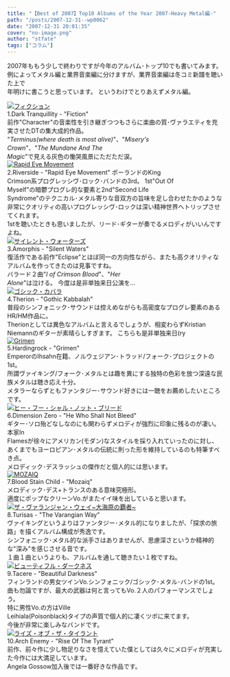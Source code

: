 ```yaml
---
title: "【Best of 2007】Top10 Albums of the Year 2007-Heavy Metal編-"
path: "/posts/2007-12-31--wp0062"
date: "2007-12-31 20:01:35"
cover: "no-image.png"
author: "stfate"
tags: ["コラム"]
---
```


<style type="text/css">
<!--
p {white-space: pre-wrap};
-->
</style>

2007年ももう少しで終わりですが今年のアルバム･トップ10でも書いてみます。
例によってメタル編と業界音楽編に分けますが、業界音楽編は冬コミ新譜を聴いた上で
年明けに書こうと思っています。
というわけでとりあえずメタル編。
<br>

<!--more-->
<a href="http://www.amazon.co.jp/gp/redirect.html%3FASIN=B000NO2C5O%26tag=stfate-22%26lcode=xm2%26cID=2025%26ccmID=165953%26location=/o/ASIN/B000NO2C5O%253FSubscriptionId=0ZZ51W51PSHKTDFA9002" target="_blank"><img src="http://ecx.images-amazon.com/images/I/218K1olRa%2BL.jpg" alt="フィクション"  /></a>
1.Dark Tranquillity - "Fiction"
前作"Character"の音楽性を引き継ぎつつもさらに楽曲の質･ヴァラエティを充実させたDTの集大成的作品。
"<em>Terminus(where death is most alive)</em>"、"<em>Misery's Crown</em>"、"<em>The Mundane And The Magic</em>"で見える灰色の慟哭風景にただただ涙。
<a href="http://www.amazon.co.jp/gp/redirect.html%3FASIN=B000TQAF8C%26tag=stfate-22%26lcode=xm2%26cID=2025%26ccmID=165953%26location=/o/ASIN/B000TQAF8C%253FSubscriptionId=0ZZ51W51PSHKTDFA9002" target="_blank"><img src="http://ecx.images-amazon.com/images/I/21IgmFz-wuL.jpg" alt="Rapid Eye Movement"  /></a>
2.Riverside - "Rapid Eye Movement"
ポーランドのKing Crimson系プログレッシヴ･ロック･バンドの3rd。
1st"Out Of Myself"の暗鬱プログレ的な要素と2nd"Second Life Syndrome"のテクニカル･メタル寄りな音双方の旨味を足し合わせたかのような非常にクオリティの高いプログレッシヴ･ロックは深い精神世界へトリップさせてくれます。
1stを聴いたときも思いましたが、リード･ギターが奏でるメロディがいいんですよね。
<a href="http://www.amazon.co.jp/gp/redirect.html%3FASIN=B000STC9RU%26tag=stfate-22%26lcode=xm2%26cID=2025%26ccmID=165953%26location=/o/ASIN/B000STC9RU%253FSubscriptionId=0ZZ51W51PSHKTDFA9002" target="_blank"><img src="http://ecx.images-amazon.com/images/I/21CgTeXy5bL.jpg" alt="サイレント・ウォーターズ"  /></a>
3.Amorphis - "Silent Waters"
復活作である前作"Eclipse"とほぼ同一の方向性ながら、またも高クオリティなアルバムを作ってきたのは見事ですね。
バラード２曲"<em>I of Crimson Blood</em>"、"<em>Her Alone</em>"は泣ける。
今度は是非単独来日公演を…
<a href="http://www.amazon.co.jp/gp/redirect.html%3FASIN=B000L22U8C%26tag=stfate-22%26lcode=xm2%26cID=2025%26ccmID=165953%26location=/o/ASIN/B000L22U8C%253FSubscriptionId=0ZZ51W51PSHKTDFA9002" target="_blank"><img src="http://ecx.images-amazon.com/images/I/21rv5EFLAWL.jpg" alt="ゴシック・カバラ"  /></a>
4.Therion - "Gothic Kabbalah"
普段のシンフォニック･サウンドは控えめながらも高密度なプログレ要素のあるHR/HM作品に。
Therionとしては異色なアルバムと言えるでしょうが、相変わらずKristian Niemannのギターが素晴らしすぎます。
こちらも是非単独来日(ry
<a href="http://www.amazon.co.jp/gp/redirect.html%3FASIN=B000SKMUAA%26tag=stfate-22%26lcode=xm2%26cID=2025%26ccmID=165953%26location=/o/ASIN/B000SKMUAA%253FSubscriptionId=0ZZ51W51PSHKTDFA9002" target="_blank"><img src="http://ecx.images-amazon.com/images/I/21KS1SZ8pvL.jpg" alt="Grimen"  /></a>
5.Hardingrock - "Grimen"
EmperorのIhsahn在籍、ノルウェジアン･トラッド/フォーク･プロジェクトの1st。
所謂ヴァイキング/フォーク･メタルとは趣を異にする独特の色彩を放つ深遠な民族メタルは聴き応え十分。
メタラーならずともファンタジー･サウンド好きには一聴をお薦めしたいところです。
<a href="http://www.amazon.co.jp/gp/redirect.html%3FASIN=B000SKNPUY%26tag=stfate-22%26lcode=xm2%26cID=2025%26ccmID=165953%26location=/o/ASIN/B000SKNPUY%253FSubscriptionId=0ZZ51W51PSHKTDFA9002" target="_blank"><img src="http://ecx.images-amazon.com/images/I/31LiniioTgL.jpg" alt="ヒー・フー・シャル・ノット・ブリード"  /></a>
6.Dimension Zero - "He Who Shall Not Bleed"
ギター･ソロ殆どなしなのにも関わらずメロディが強烈に印象に残るのが凄い。
本家In Flamesが徐々にアメリカン(モダン)なスタイルを採り入れていったのに対し、
あくまでもヨーロピアン･メタルの伝統に則った形を維持しているのも特筆すべき点。
メロディック･デスラッシュの傑作だと個人的には思います。
<a href="http://www.amazon.co.jp/gp/redirect.html%3FASIN=B000R5OQQC%26tag=stfate-22%26lcode=xm2%26cID=2025%26ccmID=165953%26location=/o/ASIN/B000R5OQQC%253FSubscriptionId=0ZZ51W51PSHKTDFA9002" target="_blank"><img src="http://ecx.images-amazon.com/images/I/31xMyb-iLsL.jpg" alt="MOZAIQ"  /></a>
7.Blood Stain Child - "Mozaiq"
メロディック･デス+トランスのある意味究極形。
適度にポップなクリーンVo.がまたイイ味を出していると思います。
<a href="http://www.amazon.co.jp/gp/redirect.html%3FASIN=B000RT3RIQ%26tag=stfate-22%26lcode=xm2%26cID=2025%26ccmID=165953%26location=/o/ASIN/B000RT3RIQ%253FSubscriptionId=0ZZ51W51PSHKTDFA9002" target="_blank"><img src="http://ecx.images-amazon.com/images/I/3125UsW%2Bc7L.jpg" alt="ザ・ヴァランジャン・ウェイ~大海原の覇者~"  /></a>
8.Turisas - "The Varangian Way"
ヴァイキングというよりはファンタジー･メタル的になりましたが、「探求の旅路」を描くアルバム構成が秀逸です。
シンフォニック･メタル的な派手さはありませんが、思慮深さというか精神的な"深み"を感じさせる音です。
１曲１曲というよりも、アルバムを通して聴きたい１枚ですね。
<a href="http://www.amazon.co.jp/gp/redirect.html%3FASIN=B000VJXC3C%26tag=stfate-22%26lcode=xm2%26cID=2025%26ccmID=165953%26location=/o/ASIN/B000VJXC3C%253FSubscriptionId=0ZZ51W51PSHKTDFA9002" target="_blank"><img src="http://ecx.images-amazon.com/images/I/21GxuXl536L.jpg" alt="ビューティフル・ダークネス"  /></a>
9.Tacere - "Beautiful Darkness"
フィンランドの男女ツインVo.シンフォニック/ゴシック･メタル･バンドの1st。
曲も勿論ですが、最大の武器は何と言ってもVo.２人のパフォーマンスでしょう。
特に男性Vo.の方はVille Leihiala(Poisonblack)タイプの声質で個人的に凄くツボに来てます。
今後が非常に楽しみなバンドです。
<a href="http://www.amazon.co.jp/gp/redirect.html%3FASIN=B000UALA2M%26tag=stfate-22%26lcode=xm2%26cID=2025%26ccmID=165953%26location=/o/ASIN/B000UALA2M%253FSubscriptionId=0ZZ51W51PSHKTDFA9002" target="_blank"><img src="http://ecx.images-amazon.com/images/I/31ZG9nyTzVL.jpg" alt="ライズ・オブ・ザ・タイラント"  /></a>
10.Arch Enemy - "Rise Of The Tyrant"
前作、前々作に少し物足りなさを憶えていた僕としては久々にメロディが充実した今作には大満足しています。
Angela Gossow加入後では一番好きな作品です。
